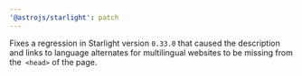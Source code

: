 ```yaml
---
'@astrojs/starlight': patch
---
```


Fixes a regression in Starlight version `0.33.0` that caused the description and links to language alternates for multilingual websites to be missing from the` <head>` of the page.
